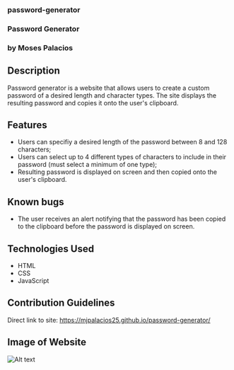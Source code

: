 ### password-generator
### Password Generator 
### by Moses Palacios

## Description
Password generator is a website that allows users to create a custom password of a desired length and character types. The site displays the resulting password and copies it onto the user's clipboard.

## Features

* Users can specifiy a desired length of the password between 8 and 128 characters;
* Users can select up to 4 different types of characters to include in their password (must select a minimum of one type);
* Resulting password is displayed on screen and then copied onto the user's clipboard.

## Known bugs

* The user receives an alert notifying that the password has been copied to the clipboard before the password is displayed on screen.

## Technologies Used

* HTML
* CSS
* JavaScript

## Contribution Guidelines
Direct link to site:
https://mjpalacios25.github.io/password-generator/ 

## Image of Website
![Alt text](Screen_Shot_PwGenerator.png?raw=true "Screen Shot of Password Generator")




